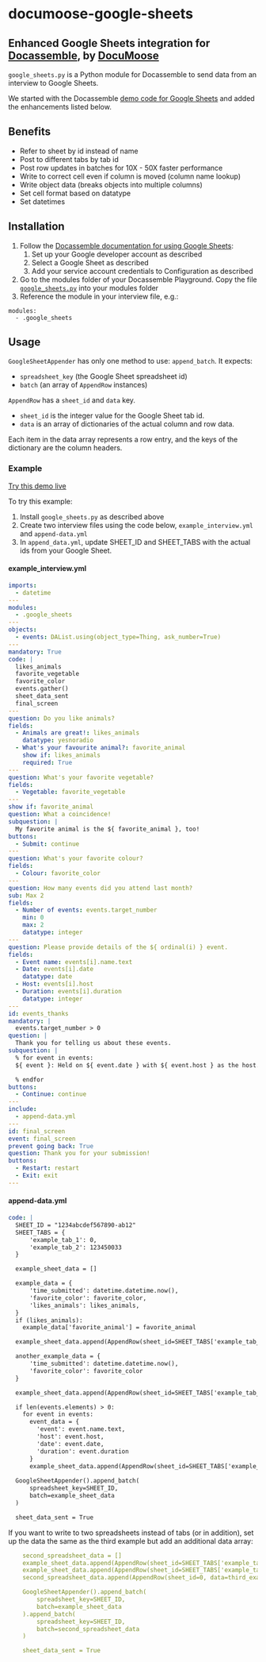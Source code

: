 # documoose-google-sheets

## Enhanced Google Sheets integration for [Docassemble](https://docassemble.org), by [DocuMoose](https://documoose.ca/)

`google_sheets.py` is a Python module for Docassemble to send data from an interview to Google Sheets.

We started with the Docassemble [demo code for Google Sheets](https://github.com/jhpyle/docassemble/blob/master/docassemble_demo/docassemble/demo/google_sheets.py) and added the enhancements listed below. 


## Benefits

- Refer to sheet by id instead of name
- Post to different tabs by tab id
- Post row updates in batches for 10X - 50X faster performance
- Write to correct cell even if column is moved (column name lookup)
- Write object data (breaks objects into multiple columns)
- Set cell format based on datatype
- Set datetimes



## Installation

1. Follow the [Docassemble documentation for using Google Sheets](https://docassemble.org/docs/functions.html#google%20sheets%20example):
   1. Set up your Google developer account as described
   2. Select a Google Sheet as described
   3. Add your service account credentials to Configuration as described
2. Go to the modules folder of your Docassemble Playground. Copy the file [`google_sheets.py`](https://github.com/tangowork/docassemble-google_sheets_integration/blob/main/google_sheets.py) into your modules folder
3. Reference the module in your interview file, e.g.:
```
modules:
  - .google_sheets
```

## Usage

`GoogleSheetAppender` has only one method to use: `append_batch`. It expects:
- `spreadsheet_key` (the Google Sheet spreadsheet id) 
- `batch` (an array of `AppendRow` instances)

`AppendRow` has a `sheet_id` and `data` key.
- `sheet_id` is the integer value for the Google Sheet tab id.
- `data` is an array of dictionaries of the actual column and row data.

Each item in the data array represents a row entry, and the keys of the dictionary are the column headers.


### Example

[Try this demo live](https://app.documoose.ca/start/google-sheets-demo)

To try this example:
1. Install `google_sheets.py` as described above
2. Create two interview files using the code below, `example_interview.yml` and `append-data.yml`
3. In `append_data.yml`, update SHEET_ID and SHEET_TABS with the actual ids from your Google Sheet.

#### example_interview.yml
```yml
imports:
  - datetime
---
modules:
  - .google_sheets
---
objects:
  - events: DAList.using(object_type=Thing, ask_number=True)
---
mandatory: True
code: |
  likes_animals
  favorite_vegetable
  favorite_color
  events.gather()
  sheet_data_sent
  final_screen
---
question: Do you like animals?
fields:
  - Animals are great!: likes_animals
    datatype: yesnoradio
  - What's your favourite animal?: favorite_animal
    show if: likes_animals
    required: True
---
question: What's your favorite vegetable?
fields:
  - Vegetable: favorite_vegetable
---
show if: favorite_animal
question: What a coincidence!
subquestion: |
  My favorite animal is the ${ favorite_animal }, too!
buttons:
  - Submit: continue
---
question: What's your favorite colour?
fields:
  - Colour: favorite_color
---
question: How many events did you attend last month?
sub: Max 2
fields:
  - Number of events: events.target_number
    min: 0
    max: 2
    datatype: integer
---
question: Please provide details of the ${ ordinal(i) } event.
fields:
  - Event name: events[i].name.text
  - Date: events[i].date
    datatype: date
  - Host: events[i].host
  - Duration: events[i].duration
    datatype: integer
---
id: events_thanks
mandatory: |
  events.target_number > 0
question: |
  Thank you for telling us about these events.
subquestion: |
  % for event in events:
  ${ event }: Held on ${ event.date } with ${ event.host } as the host.

  % endfor
buttons:
  - Continue: continue
---
include:
  - append-data.yml
---
id: final_screen
event: final_screen
prevent going back: True
question: Thank you for your submission!
buttons:
  - Restart: restart
  - Exit: exit
---
```

#### append-data.yml
```yml
code: |
  SHEET_ID = "1234abcdef567890-ab12"
  SHEET_TABS = {
      'example_tab_1': 0,
      'example_tab_2': 123450033
  }

  example_sheet_data = []

  example_data = {
      'time_submitted': datetime.datetime.now(),
      'favorite_color': favorite_color,
      'likes_animals': likes_animals,
  }
  if (likes_animals):
    example_data['favorite_animal'] = favorite_animal

  example_sheet_data.append(AppendRow(sheet_id=SHEET_TABS['example_tab_1'], data=example_data))

  another_example_data = {
      'time_submitted': datetime.datetime.now(),
      'favorite_color': favorite_color
  }

  example_sheet_data.append(AppendRow(sheet_id=SHEET_TABS['example_tab_1'], data=another_example_data))

  if len(events.elements) > 0:
    for event in events:
      event_data = {
        'event': event.name.text,
        'host': event.host,
        'date': event.date,
        'duration': event.duration
      }
      example_sheet_data.append(AppendRow(sheet_id=SHEET_TABS['example_tab_2'], data=event_data))
  
  GoogleSheetAppender().append_batch(
      spreadsheet_key=SHEET_ID,
      batch=example_sheet_data
  )

  sheet_data_sent = True
```

If you want to write to two spreadsheets instead of tabs (or in addition), set up the data the same as the third example but add an additional data array:
```yml
    second_spreadsheet_data = []
    example_sheet_data.append(AppendRow(sheet_id=SHEET_TABS['example_tab_1'], data=example_data))
    example_sheet_data.append(AppendRow(sheet_id=SHEET_TABS['example_tab_1'], data=another_example_data))
    second_spreadsheet_data.append(AppendRow(sheet_id=0, data=third_example_data))

    GoogleSheetAppender().append_batch(
        spreadsheet_key=SHEET_ID,
        batch=example_sheet_data
    ).append_batch(
        spreadsheet_key=SHEET_ID,
        batch=second_spreadsheet_data
    )

    sheet_data_sent = True
```
